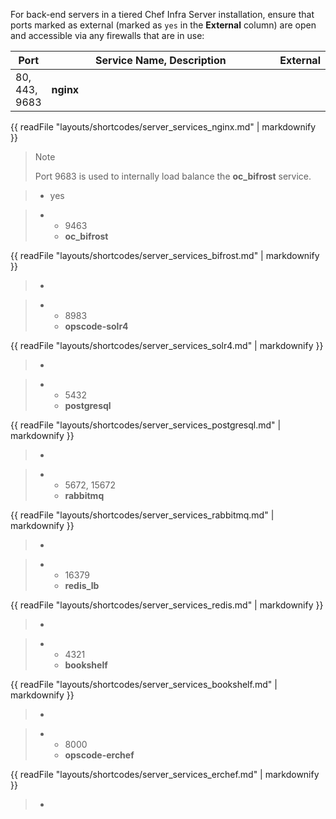 For back-end servers in a tiered Chef Infra Server installation, ensure
that ports marked as external (marked as `yes` in the **External**
column) are open and accessible via any firewalls that are in use:

<table>
<colgroup>
<col style="width: 11%" />
<col style="width: 77%" />
<col style="width: 11%" />
</colgroup>
<thead>
<tr class="header">
<th>Port</th>
<th>Service Name, Description</th>
<th>External</th>
</tr>
</thead>
<tbody>
<tr class="odd">
<td>80, 443, 9683</td>
<td><strong>nginx</strong></td>
<td></td>
</tr>
</tbody>
</table>

{{ readFile "layouts/shortcodes/server_services_nginx.md" | markdownify }}

> <div class="note" markdown="1">
>
> <div class="admonition-title" markdown="1">
>
> Note
>
> </div>
>
> Port 9683 is used to internally load balance the **oc_bifrost**
> service.
>
> </div>

> -   yes

> -   -   9463
>     -   **oc_bifrost**
>
{{ readFile "layouts/shortcodes/server_services_bifrost.md" | markdownify }}

> -   

> -   -   8983
>     -   **opscode-solr4**
>
{{ readFile "layouts/shortcodes/server_services_solr4.md" | markdownify }}

> -   

> -   -   5432
>     -   **postgresql**
>
{{ readFile "layouts/shortcodes/server_services_postgresql.md" | markdownify }}

> -   

> -   -   5672, 15672
>     -   **rabbitmq**
>
{{ readFile "layouts/shortcodes/server_services_rabbitmq.md" | markdownify }}

> -   

> -   -   16379
>     -   **redis_lb**
>
{{ readFile "layouts/shortcodes/server_services_redis.md" | markdownify }}

> -   

> -   -   4321
>     -   **bookshelf**
>
{{ readFile "layouts/shortcodes/server_services_bookshelf.md" | markdownify }}

> -   

> -   -   8000
>     -   **opscode-erchef**
>
{{ readFile "layouts/shortcodes/server_services_erchef.md" | markdownify }}

> -   